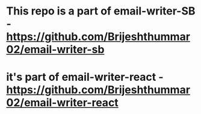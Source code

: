 # This repo is a part of email-writer-SB - https://github.com/Brijeshthummar02/email-writer-sb
# it's part of email-writer-react - https://github.com/Brijeshthummar02/email-writer-react
